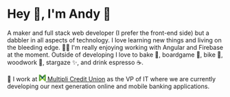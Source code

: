 # Hey 👋, I'm Andy 🤖

A maker and full stack web developer (I prefer the front-end side) but a dabbler in all aspects of technology. I love learning new things and living on the bleeding edge. 🧑‍💻 I'm really enjoying working with Angular and Firebase at the moment. Outside of developing I love to bake 🥖, boardgame 🎲, bike 🚴, woodwork 🔨, stargaze ✨, and drink espresso ☕️. 

🔭 I work at [<img src="https://github.com/Phyxsius/phyxsius/blob/main/multipli.png" height="16"> Multipli Credit Union](https://multiplicu.com) as the VP of IT where we are currently developing our next generation online and mobile banking applications.


<!--
**Phyxsius/phyxsius** is a ✨ _special_ ✨ repository because its `README.md` (this file) appears on your GitHub profile.

Here are some ideas to get you started:

- 🔭 I’m currently working on ...
- 🌱 I’m currently learning ...
- 👯 I’m looking to collaborate on ...
- 🤔 I’m looking for help with ...
- 💬 Ask me about ...
- 📫 How to reach me: ...
- 😄 Pronouns: ...
- ⚡ Fun fact: ...
-->

